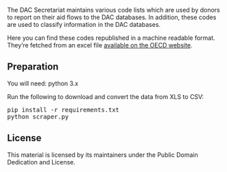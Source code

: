 The DAC Secretariat maintains various code lists which are used by donors to report on their aid flows to the DAC databases. In addition, these codes are used to classify information in the DAC databases.

Here you can find these codes republished in a machine readable format. They’re fetched from an excel file [available on the OECD website](http://www.oecd.org/dac/stats/dacandcrscodelists.htm).

Preparation
-----------

You will need: python 3.x

Run the following to download and convert the data from XLS to CSV:

<pre>
pip install -r requirements.txt
python scraper.py
</pre>

License
-------

This material is licensed by its maintainers under the Public Domain Dedication and License.
